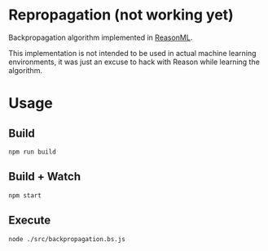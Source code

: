 # Repropagation (not working yet)

Backpropagation algorithm implemented in [ReasonML](https://reasonml.github.io/).

This implementation is not intended to be used in actual machine learning environments, it was just an excuse to hack with Reason while learning the algorithm.

# Usage

## Build
```
npm run build
```

## Build + Watch
```
npm start
```

## Execute
```
node ./src/backpropagation.bs.js
```